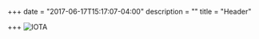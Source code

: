 +++
date = "2017-06-17T15:17:07-04:00"
description = ""
title = "Header"

+++
<img src="../img/iota_logo_white.png" alt="IOTA">
<script src="../js/iota.min.js"></script>
<script src="../js/util.js"></script>
<script src="../js/hashes.min.js"></script>
<script src="../js/aes.js"></script>

<script>
var iota = new IOTA({
    'provider': 'http://service.iotasupport.com:14265'
    //'provider': 'http://iota.bitfinex.com:80'
});
//console.log(JSON.stringify(iota))

var password = loadPassTemp()

</script>